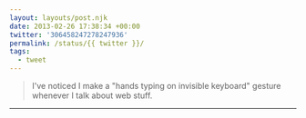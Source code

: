 ```yaml
---
layout: layouts/post.njk
date: 2013-02-26 17:38:34 +00:00
twitter: '306458247278247936'
permalink: /status/{{ twitter }}/
tags: 
  - tweet
---
```


> I've noticed I make a "hands typing on invisible keyboard" gesture whenever I talk about web stuff.

---

